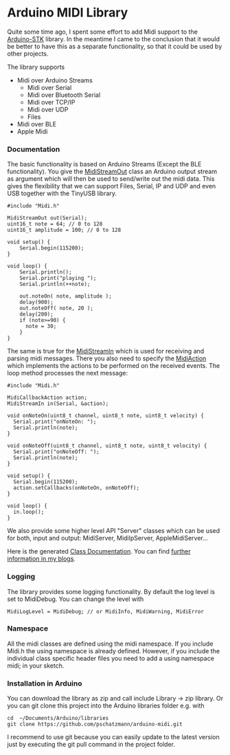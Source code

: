 # Arduino MIDI Library

Quite some time ago, I spent some effort to add Midi support to the [Arduino-STK](https://github.com/pschatzmann/Arduino-STK.git) library.
In the meantime I came to the conclusion that it would be better to have this as a separate functionality, so that it could be used by other projects.

The library supports

- Midi over Arduino Streams 
  - Midi over Serial
  - Midi over Bluetooth Serial
  - Midi over TCP/IP
  - Midi over UDP
  - Files
- Midi over BLE
- Apple Midi


### Documentation

The basic functionality is based on Arduino Streams (Except the BLE functionality). You give the [MidiStreamOut](https://pschatzmann.github.io/arduino-midi/html/classmidi_1_1_midi_stream_out.html) class an Arduino output stream as argument which will then be used to send/write out the midi data. This gives the flexibility that we can support Files, Serial, IP and UDP and even USB together with the TinyUSB library. 

```
#include "Midi.h"

MidiStreamOut out(Serial);
uint16_t note = 64; // 0 to 128
uint16_t amplitude = 100; // 0 to 128

void setup() {
    Serial.begin(115200);
}

void loop() {
    Serial.println();
    Serial.print("playing ");
    Serial.println(++note);

    out.noteOn( note, amplitude );
    delay(900);
    out.noteOff( note, 20 );
    delay(200);
    if (note>=90) {
      note = 30;
    }
}
```

The same is true for the [MidiStreamIn](https://pschatzmann.github.io/arduino-midi/html/classmidi_1_1_midi_stream_in.html) which is used for receiving and parsing midi messages. There you also need to specify the [MidiAction](https://pschatzmann.github.io/arduino-midi/html/classmidi_1_1_midi_action.html) which implements the actions to be performed on the received events. The loop method processes the next message:

```
#include "Midi.h"

MidiCallbackAction action;
MidiStreamIn in(Serial, &action);

void onNoteOn(uint8_t channel, uint8_t note, uint8_t velocity) {
  Serial.print("onNoteOn: ");
  Serial.println(note);
}

void onNoteOff(uint8_t channel, uint8_t note, uint8_t velocity) {
  Serial.print("onNoteOff: ");
  Serial.println(note);
}

void setup() {
  Serial.begin(115200);
  action.setCallbacks(onNoteOn, onNoteOff);
}

void loop() {
  in.loop();
}

```
We also provide some higher level API  "Server" classes which can be used for both, input and output: MidiServer, MidiIpServer, AppleMidiServer...

Here is the generated [Class Documentation](https://pschatzmann.github.io/arduino-midi/html/annotated.html). 
You can find [further information in my blogs](https://www.pschatzmann.ch/home/tag/midi/).

### Logging

The library provides some logging functionality. By default the log level is set to MidiDebug. You can change the level with 
```
MidiLogLevel = MidiDebug; // or MidiInfo, MidiWarning, MidiError
```

### Namespace

All the midi classes are defined using the midi namespace. If you include Midi.h the using namespace is already defined. However, if you include the individual class specific header files you need to add a using namespace midi; in your sketch.



### Installation in Arduino

You can download the library as zip and call include Library -> zip library. Or you can git clone this project into the Arduino libraries folder e.g. with

```
cd  ~/Documents/Arduino/libraries
git clone https://github.com/pschatzmann/arduino-midi.git

```
I recommend to use git because you can easily update to the latest version just by executing the git pull command in the project folder.


